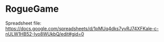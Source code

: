 # RogueGame

Spreadsheet file:
https://docs.google.com/spreadsheets/d/1pMUq4dks7yyRJ74XFKale-c-nULW1HB52-Iyo8WUkbQ/edit#gid=0
